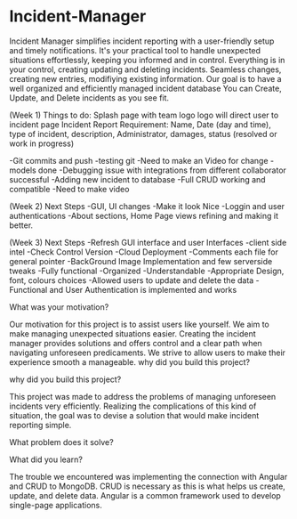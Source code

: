 # Incident-Manager
Incident Manager simplifies incident reporting with a user-friendly setup and timely notifications. It's your practical tool to handle unexpected situations effortlessly, keeping you informed and in control.
Everything is in your control, creating updating and deleting incidents. 
Seamless changes, creating new entries, modifiying existing information. Our goal is to have  a well organized and efficiently managed incident database
You can Create, Update, and Delete incidents as you see fit.

(Week 1)
Things to do:
Splash page with team logo
logo will direct user to incident page
Incident Report Requirement:
Name, Date (day and time), type of incident, description, Administrator, damages, status (resolved or work in progress)

-Git commits and push
-testing git
-Need to make an Video for change
-models done
-Debugging issue with integrations from different collaborator successful 
-Adding new incident to database
-Full CRUD working and compatible
-Need to make video 

(Week 2)
Next Steps
-GUI, UI changes
-Make it look Nice
-Loggin and user authentications
-About sections, Home Page views refining and making it better.

(Week 3)
Next Steps
-Refresh GUI interface and user Interfaces
-client side intel
-Check Control Version 
-Cloud Deployment
-Comments each file for general pointer
-BackGround Image Implementation and few serverside tweaks
-Fully functional
-Organized 
-Understandable
-Appropriate Design, font, colours choices 
-Allowed users to update and delete the data
-Functional and User Authentication is implemented and works

What was your motivation?

Our motivation for this project is to assist users like yourself. We aim to make managing unexpected situations easier. Creating the incident manager provides solutions and offers control and a clear path when navigating unforeseen predicaments. We strive to allow users to make their experience smooth a manageable.
why did you build this project?

why did you build this project?

This project was made to address the problems of managing unforeseen incidents very efficiently. Realizing the complications of this kind of situation, the goal was to devise a solution that would make incident reporting simple.

What problem does it solve?



What did you learn?

The trouble we encountered was implementing the connection with Angular and CRUD to MongoDB. CRUD is necessary as this is what helps us create, update, and delete data. Angular is a common framework used to develop single-page applications.


